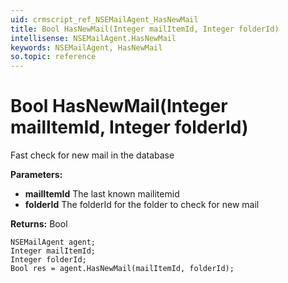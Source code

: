 ```yaml
---
uid: crmscript_ref_NSEMailAgent_HasNewMail
title: Bool HasNewMail(Integer mailItemId, Integer folderId)
intellisense: NSEMailAgent.HasNewMail
keywords: NSEMailAgent, HasNewMail
so.topic: reference
---
```


# Bool HasNewMail(Integer mailItemId, Integer folderId)

Fast check for new mail in the database

**Parameters:**
 - **mailItemId** The last known mailitemid
 - **folderId** The folderId for the folder to check for new mail

**Returns:** Bool

```crmscript
NSEMailAgent agent;
Integer mailItemId;
Integer folderId;
Bool res = agent.HasNewMail(mailItemId, folderId);
```

